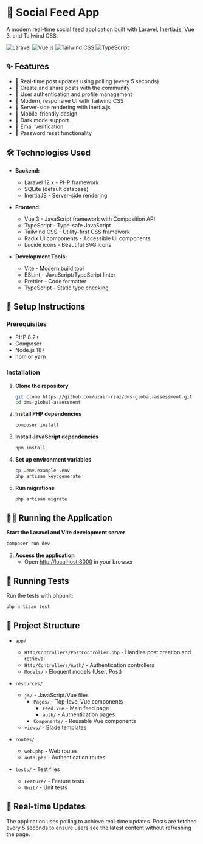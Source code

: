 # 📱 Social Feed App

A modern real-time social feed application built with Laravel, Inertia.js, Vue 3, and Tailwind CSS.

![Laravel](https://img.shields.io/badge/Laravel-12.2-FF2D20?style=for-the-badge&logo=laravel&logoColor=white)
![Vue.js](https://img.shields.io/badge/Vue.js-3.5-4FC08D?style=for-the-badge&logo=vue.js&logoColor=white)
![Tailwind CSS](https://img.shields.io/badge/Tailwind_CSS-3.4-38B2AC?style=for-the-badge&logo=tailwind-css&logoColor=white)
![TypeScript](https://img.shields.io/badge/TypeScript-5.2-3178C6?style=for-the-badge&logo=typescript&logoColor=white)

## ✨ Features

- 🔄 Real-time post updates using polling (every 5 seconds)
- 📝 Create and share posts with the community
- 👤 User authentication and profile management
- 🎨 Modern, responsive UI with Tailwind CSS
- 🔄 Server-side rendering with Inertia.js
- 📱 Mobile-friendly design
- 🌙 Dark mode support
- 🔐 Email verification
- 🔑 Password reset functionality

## 🛠️ Technologies Used

- **Backend:**
  - Laravel 12.x - PHP framework
  - SQLite (default database)
  - InertiaJS - Server-side rendering

- **Frontend:**
  - Vue 3 - JavaScript framework with Composition API
  - TypeScript - Type-safe JavaScript
  - Tailwind CSS - Utility-first CSS framework
  - Radix UI components - Accessible UI components
  - Lucide icons - Beautiful SVG icons
  
- **Development Tools:**
  - Vite - Modern build tool
  - ESLint - JavaScript/TypeScript linter
  - Prettier - Code formatter
  - TypeScript - Static type checking

## 🚀 Setup Instructions

### Prerequisites

- PHP 8.2+
- Composer
- Node.js 18+
- npm or yarn

### Installation

1. **Clone the repository**
   ```bash
   git clone https://github.com/uzair-riaz/dms-global-assessment.git
   cd dms-global-assessment
   ```

2. **Install PHP dependencies**
   ```bash
   composer install
   ```

3. **Install JavaScript dependencies**
   ```bash
   npm install
   ```

4. **Set up environment variables**
   ```bash
   cp .env.example .env
   php artisan key:generate
   ```

5. **Run migrations**
   ```bash
   php artisan migrate
   ```

## 🏃‍♀️ Running the Application

**Start the Laravel and Vite development server**
   ```bash
   composer run dev
   ```

3. **Access the application**
   - Open [http://localhost:8000](http://localhost:8000) in your browser

## 🧪 Running Tests

Run the tests with phpunit:

```bash
php artisan test
```

## 📁 Project Structure

- `app/`
  - `Http/Controllers/PostController.php` - Handles post creation and retrieval
  - `Http/Controllers/Auth/` - Authentication controllers
  - `Models/` - Eloquent models (User, Post)
  
- `resources/`
  - `js/` - JavaScript/Vue files
    - `Pages/` - Top-level Vue components
      - `Feed.vue` - Main feed page
      - `auth/` - Authentication pages
    - `Components/` - Reusable Vue components
  - `views/` - Blade templates
  
- `routes/`
  - `web.php` - Web routes
  - `auth.php` - Authentication routes
  
- `tests/` - Test files
  - `Feature/` - Feature tests
  - `Unit/` - Unit tests

## 🔄 Real-time Updates

The application uses polling to achieve real-time updates. Posts are fetched every 5 seconds to ensure users see the latest content without refreshing the page.
